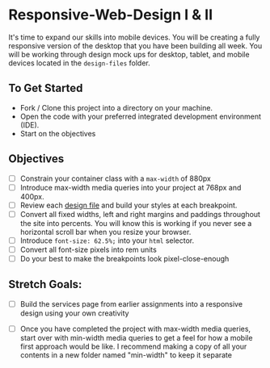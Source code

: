 # Responsive-Web-Design I & II

It's time to expand our skills into mobile devices.  You will be creating a fully responsive version of the desktop that you have been building all week. You will be working through design mock ups for desktop, tablet, and mobile devices located in the `design-files` folder. 

## To Get Started

* Fork / Clone this project into a directory on your machine.
* Open the code with your preferred integrated development environment (IDE).
* Start on the objectives 

## Objectives

* [ ] Constrain your container class with a `max-width` of 880px
* [ ] Introduce max-width media queries into your project at 768px and 400px.  
* [ ] Review each [design file](design-files) and build your styles at each breakpoint.
* [ ] Convert all fixed widths, left and right margins and paddings throughout the site into percents. You will know this is working if you never see a horizontal scroll bar when you resize your browser.
* [ ] Introduce `font-size: 62.5%;` into your `html` selector.
* [ ] Convert all font-size pixels into rem units
* [ ] Do your best to make the breakpoints look pixel-close-enough 

## Stretch Goals: 
* [ ] Build the services page from earlier assignments into a responsive design using your own creativity
* [ ] Once you have completed the project with max-width media queries, start over with min-width media queries to get a feel for how a mobile first approach would be like.  I recommend making a copy of all your contents in a new folder named "min-width" to keep it separate



